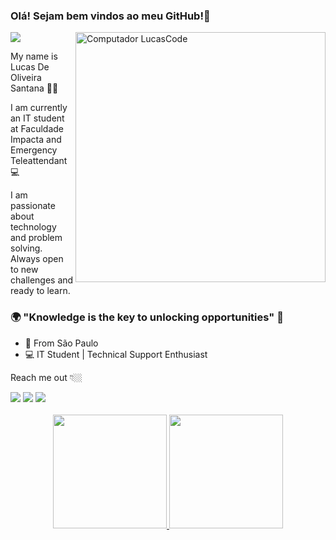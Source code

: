 ### Olá! Sejam bem vindos ao meu GitHub!👋
![](https://komarev.com/ghpvc/?username=Lucas-Oliveira-Santana)
<img src="https://raw.githubusercontent.com/MicaelliMedeiros/micaellimedeiros/master/image/computer-illustration.png" min-width="400px" max-width="400px" width="400px" align="right" alt="Computador LucasCode">

My name is Lucas De Oliveira Santana 👨‍💻

I am currently an IT student at Faculdade Impacta and Emergency Teleattendant 💻

I am passionate about technology and problem solving. Always open to new challenges and ready to learn.

### 🌍 "Knowledge is the key to unlocking opportunities" 🧠

- 📍 From São Paulo
- 💻 IT Student | Technical Support Enthusiast

Reach me out 👇🏼

<div> 
  <a href = "mailto:lucas.oliveiramartins2602@gmail.com"><img src="https://img.shields.io/badge/-Gmail-%23333?style=for-the-badge&logo=gmail&logoColor=white" target="_blank"></a>
  <a href="https://www.linkedin.com/in/lucas-oliveira-santana02/" target="_blank"><img src="https://img.shields.io/badge/-LinkedIn-%230077B5?style=for-the-badge&logo=linkedin&logoColor=white" target="_blank"></a> 
  <a href="https://api.whatsapp.com/send?phone=5511977710487&text=Olá%20Lucas!" target="_blank"><img src="https://img.shields.io/badge/WhatsApp-25D366?style=for-the-badge&logo=whatsapp&logoColor=white" target="_blank"></a>
</div>

<br>
<div align="center">
  <a href="https://github.com/Lucas-Oliveira-Santana">
    <img height="182em" src="https://github-readme-stats.vercel.app/api?username=Lucas-Oliveira-Santana&count_private=true&include_all_commits=true&rank_icon=github&include_all_commits=true&show_icons=true&theme=dracula&hide_border=false&show_owner=true"/>
    <img height="182em" src="https://github-readme-stats.vercel.app/api/top-langs/?username=Lucas-Oliveira-Santana&theme=dracula&hide_border=false&&layout=compact"/>
  </a>
</div>

